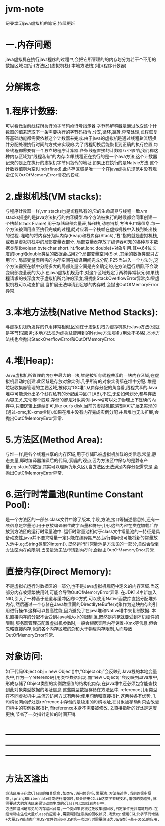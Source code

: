 # jvm-note
记录学习java虚拟机的笔记,持续更新
# 一.内存问题
java虚拟机在执行java程序的过程中,会把它所管理的的内存划分为若干个不用的数据区域.包括:(方法区)(虚拟机栈)(本地方法栈)(堆)(程序计数器)
# 分解概念
# 1.程序计数器:
可以看做当前线程所执行的字节码的行号指示器.字节码解释器是通过改变这个计数器的值来选取下一条需要执行的字节码指令,分支,循环,跳转,异常处理,线程恢复等基础功能都需要依赖这个计数器来完成.由于java的虚拟机是通过线程轮流切换并分配处理执行时间的方式来实现的.为了线程切换后能恢复到正确的执行位置,每条线程都需要有一个独立的程序计算器.各条线程直接的计数器互不影响,我们称这种内存区域为”线程私有”的内存.如果线程正在执行的是一个java方法,这个计数器记录的是正在执行的虚拟机字节码指令的地址.如果正在执行的是Natvie方法,这个计数器值则为空(Underfined).此内存区域是唯一一个在java虚拟机规范中没有规定任何OutOfMemoryError情况的区域.
# 2.虚拟机栈(VM stacks):
与程序计数器一样,vm stacks也是线程私有的,它的生命周期与线程一致.vm stacks描述的是java方法执行的内容模型.每个方法被执行的时候都会同事创建一个栈帧(stack Frame).用于存储局部变量表,操作栈,动态链接,方法出口等信息.每一个方法被调用直至执行完成的过程,就对应着一个栈帧在虚拟机栈中入栈到处出栈的过程.
粗略的将内存分为队内存(Heap)和栈内存(Stack),”栈”指的就是虚拟机栈,或者是虚拟机栈中的局部变量表部分.
局部变量表存放了编译器可知的各种基本数据类型(boolean,byte,char,short,int,float,long,double)+对象引用.其中,64位长度的long和double类型的数据会占用2个局部变量空间(Slot),其余的数据类型只占用1个.
局部变量表所需的内存空间在编译期间完成分配.P25.当进入一个方法时,这个方法需要在帧中分配多大的局部变量空间是完全确定的,在方法运行期间,不会改变局部变量表的大小.在java虚拟机规范中,对这个区域规定了两种异常状况:如果线程请求的栈深度大于虚拟机所允许的深度,将抛出StackOverflowError异常;如果虚拟机栈可以动态扩展,当扩展无法申请到足够的内存时,会抛出OutOfMemoryError异常.
# 3.本地方法栈(Native Method Stacks):
与虚拟机栈所发挥的作用非常相似,区别在于虚拟机栈为虚拟机执行Java方法(也就是字节码)服务;本地方法栈为虚拟机使用到的Native方法服务.(用处不多略),本地方法栈也会抛出StackOverflowError和OutOfMemoryError.
# 4.堆(Heap):
Java虚拟机所管理的内存中最大的一块,堆是被所有线程共享的一块内存区域,在虚拟机启动时创建.此区域是存放对象实例.几乎所有的对象实例都在堆中分配.
堆是垃圾收集器管理的主要区域,被称为”GC堆”.从内存分配的角度看,线程共享的Java堆中可能划分出多个线程私有的分配缓冲区(TLAB),不过,无论如何划分,都与存放内容无关,无论哪个区域,存储的都是对象实例.
java堆可以处于物理上不连续的内存中,只要逻辑上连续即可,like our’s disk.当前的虚拟机都是按照可扩展来实现的(通过-xmx,和-xms控制).如果在堆中没有内存完成实例分配,并且堆也无法扩展,会抛出OutOfMemoryError异常.
# 5.方法区(Method Area):
与堆一样,是各个线程共享的内存区域,用于存储已被虚拟机加载的类信息,常量,静态变量,即时编译器编译后的代码,(闫鑫的观点,因为方法区中保存的是静态产量,eg:static的数据,其实可以理解为永久区),当方法区无法满足内存分配需求是,会抛出OutOfMemoryError异常.
# 6.运行时常量池(Runtime Constant Pool):
是一个方法区的一部分.class文件中除了版本,字段,方法,接口等描述信息外,还有一项信息是常量池,用于存放编译器生成字面量和符号引用.这些内容在类在加载后存放到方法区的运行时常量池中.
运行时常量池相对于class文件常量池的一特征是具备动态性,java并不要求常量一定只能在编译期产品,运行期间也可能将新的常量放入池中.eg:String类型的intern().
既然运行时常量池是方法区的一部分,自然会受到方法区内存的限制.当常量池无法申请到内存时,会抛出OutOfMemoryError异常.
# 直接内存(Direct Memory):
不是虚拟机运行时数据区的一部分,也不是Java虚拟机规范中定义的内存区域.当这部分内存被频繁使用时,可能会导致OutOfMemoryError异常.
在JDK1.4中新加入NIO,引入了一种基于通道与缓冲区的IO方式,可以使用Native函数库直接分配堆外内存,然后通过一个存储在Java堆里面的DirectByteBuffer对象作为这块内存的引用进行操作.这样可以提高性能,因为避免了在java堆和Native堆中来复制数据.
本机直接内存的分配不会受到Java堆大小的限制.但,既然是内存就要受到本机硬件的限制.服务器管理员配置虚拟机参数时,一般会根据实际内存设置-Xmx等信息,但会忽略直接内存,似的各个内存区域的总和大于物理内存限制,从而导致OutOfMemoryError异常.
# 对象访问:
如下代码Object obj = new Object()中,"Object obj”会反映到Java栈的本地变量表中,作为一个reference引用类型数据出现.而”new Object()”会反映到Java堆中,形成存储了Object类型的实例数据值的结构化内存;在java堆中还必须包含能查找到此对象类型数据的地址信息,这些类型数据存储在方法区中.
reference引用类型在不同虚拟机中,主流的访问方式有两种:使用句柄和直接指针.这两种各有优势.
1.句柄访问的好处是reference中存储的是稳定的句柄地址,在对象被移动时只会改变句柄中的实例数据指针,而reference本身不需要被修改.
2.直接指针的好处是速度更快,节省了一次指针定位的时间开销.
# —————————————————————————————————————————————————————
# 方法区溢出
    方法区用于存放Class的相关信息,如类名,访问修饰符,常量池,方法描述等,当前的很多框架,spring和hibernate对类进行增强时,都会使用CGLib这类字节码技术,增强的类越多,就需要越大的方法区来保证动态生成的class可以加载到内存中.
    方法区溢出是常见的内存溢出异常,一个类如果要被垃圾收集器回收,判定条件是非常苛刻的.在经常动态生成大量class的应用中,需要特别注意类的回收状况.场景eg:使用CGLib字节码增强+大量JSP或动态产生JSP文件的应用(JSP第一次运行时需要编译为Java类)+基于OSGi的应用.
